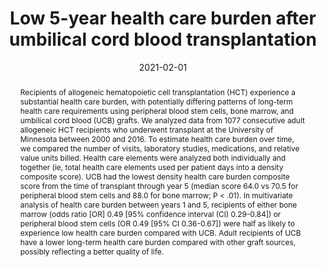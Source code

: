 ---
title: "Low 5-year health care burden after umbilical cord blood transplantation"

# Authors
# If you created a profile for a user (e.g. the default `admin` user), write the username (folder name) here 
# and it will be replaced with their full name and linked to their profile.
authors:
- admin
- Jesus Garcia Garcia, BS, Sonya Grillo, Qing Cao, MS, Claudio G Brunstein, MD PhD, Mukta Arora, MD, Margaret L. MacMillan, MD, John E. Wagner, MD, Daniel J. Weisdorf, MD, Shernan G. Holtan, MD

# Author notes (optional)
author_notes:
- "Equal contribution"
- "Equal contribution"

date: "2021-02-01"
doi: "https://doi.org/10.1182/bloodadvances.2020003369"

# Schedule page publish date (NOT publication's date).
publishDate: "2021-02-01"

# Publication type.
# Legend: 0 = Uncategorized; 1 = Conference paper; 2 = Journal article;
# 3 = Preprint / Working Paper; 4 = Report; 5 = Book; 6 = Book section;
# 7 = Thesis; 8 = Patent
publication_types: ["2"]

# Publication name and optional abbreviated publication name.
publication: In *Blood Advances*
publication_short: In *Blood Advances*

abstract: Recipients of allogeneic hematopoietic cell transplantation (HCT) experience a substantial health care burden, with potentially differing patterns of long-term health care requirements using peripheral blood stem cells, bone marrow, and umbilical cord blood (UCB) grafts. We analyzed data from 1077 consecutive adult allogeneic HCT recipients who underwent transplant at the University of Minnesota between 2000 and 2016. To estimate health care burden over time, we compared the number of visits, laboratory studies, medications, and relative value units billed. Health care elements were analyzed both individually and together (ie, total health care elements used per patient days into a density composite score). UCB had the lowest density health care burden composite score from the time of transplant through year 5 (median score 64.0 vs 70.5 for peripheral blood stem cells and 88.0 for bone marrow; P < .01). In multivariate analysis of health care burden between years 1 and 5, recipients of either bone marrow (odds ratio [OR] 0.49 [95% confidence interval (CI) 0.29-0.84]) or peripheral blood stem cells (OR 0.49 [95% CI 0.36-0.67]) were half as likely to experience low health care burden compared with UCB. Adult recipients of UCB have a lower long-term health care burden compared with other graft sources, possibly reflecting a better quality of life.

# Summary. An optional shortened abstract.
summary: Healthcare burden varies by graft source with favorable outcomes in long-term survivors after UCBT compared recipients of BM and PBSC.

tags: []

# Display this page in the Featured widget?
featured: true

# Custom links (uncomment lines below)
# links:
# - name: Custom Link
#   url: http://example.org

url_pdf: ''
url_code: ''
url_dataset: ''
url_poster: ''
url_project: ''
url_slides: ''
url_source: ''
url_video: ''

# Featured image
# To use, add image named `featured.jpg/png` to your page's folder. 
image:
  caption: 'Image credit: [**Unsplash**](https://unsplash.com/photos/pLCdAaMFLTE)'
  focal_point: ""
  preview_only: false

# Associated Projects (optional).
#   Associate this publication with one or more of your projects.
#   Simply enter your project's folder or file name without extension.
#   E.g. `internal-project` references `content/project/internal-project/index.md`.
#   Otherwise, set `projects: []`.
projects: []

# Slides (optional).
#   Associate this publication with Markdown slides.
#   Simply enter your slide deck's filename without extension.
#   E.g. `slides: "example"` references `content/slides/example/index.md`.
#   Otherwise, set `slides: ""`.
slides: ""

#{{% callout note %}}
#Click the *Cite* button above to demo the feature to enable visitors to import publication metadata into their reference #management software.
#{{% /callout %}}

#{{% callout note %}}
#Create your slides in Markdown - click the *Slides* button to check out the example.
#{{% /callout %}}

# Supplementary notes can be added here, including [code, math, and images](https://wowchemy.com/docs/writing-markdown-latex/).

# --- can be added above {{}} to add code.
---